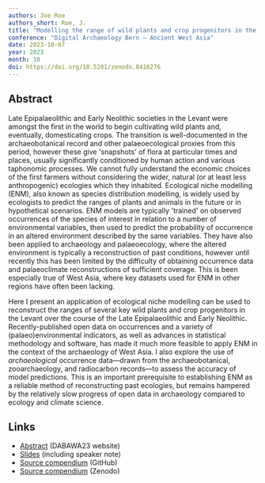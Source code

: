```yaml
---
authors: Joe Roe
authors_short: Roe, J.
title: "Modelling the range of wild plants and crop progenitors in the Late Epipalaeolithic–Early Neolithic Levant"
conference: "Digital Archaeology Bern – Ancient West Asia"
date: 2023-10-07
year: 2023
month: 10
doi: https://doi.org/10.5281/zenodo.8416276
---
```


## Abstract

Late Epipalaeolithic and Early Neolithic societies in the Levant were amongst the first in the world to begin cultivating wild plants and, eventually, domesticating crops.
The transition is well-documented in the archaeobotanical record and other palaeoecological proxies from this period, however these give 'snapshots' of flora at particular times and places, usually significantly conditioned by human action and various taphonomic processes.
We cannot fully understand the economic choices of the first farmers without considering the wider, natural (or at least less anthropogenic) ecologies which they inhabited.
Ecological niche modelling (ENM), also known as species distribution modelling, is widely used by ecologists to predict the ranges of plants and animals in the future or in hypothetical scenarios.
ENM models are typically 'trained' on observed occurrences of the species of interest in relation to a number of environmental variables, then used to predict the probability of occurrence in an altered environment described by the same variables.
They have also been applied to archaeology and palaeoecology, where the altered environment is typically a reconstruction of past conditions, however until recently this has been limited by the difficulty of obtaining occurrence data and palaeoclimate reconstructions of sufficient coverage.
This is been especially true of West Asia, where key datasets used for ENM in other regions have often been lacking.

Here I present an application of ecological niche modelling can be used to reconstruct the ranges of several key wild plants and crop progenitors in the Levant over the course of the Late Epipalaeolithic and Early Neolithic.
Recently-published open data on occurrences and a variety of (palaeo)environmental indicators, as well as advances in statistical methodology and software, has made it much more feasible to apply ENM in the context of the archaeology of West Asia.
I also explore the use of *archaeological* occurrence data—drawn from the archaeobotanical, zooarchaeology, and radiocarbon records—to assess the accuracy of model predictions.
This is an important prerequisite to establishing ENM as a reliable method of reconstructing past ecologies, but remains hampered by the relatively slow progress of open data in archaeology compared to ecology and climate science.

## Links

* [Abstract](https://dabawa.hypotheses.org/403) (DABAWA23 website)
* [Slides](https://joeroe.io/dabawa23_enm/dabawa23_enm.html) (including speaker note)
* [Source compendium](https://github.com/joeroe/dabawa23_enm) (GitHub)
* [Source compendium](https://zenodo.org/record/8416276) (Zenodo)
